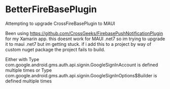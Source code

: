 # BetterFireBasePlugin
Attempting to upgrade CrossFireBasePlugin to MAUI

Been using https://github.com/CrossGeeks/FirebasePushNotificationPlugin for my Xamarin app.
this doesnt work for MAUI .net7 so im trying to upgrade it to maui .net7 
but im getting stuck. if i add this to a project by way of custom nuget package the project fails to build.

Either with
Type com.google.android.gms.auth.api.signin.GoogleSignInAccount is defined multiple times
or 
Type com.google.android.gms.auth.api.signin.GoogleSignInOptions$Builder is defined multiple times
